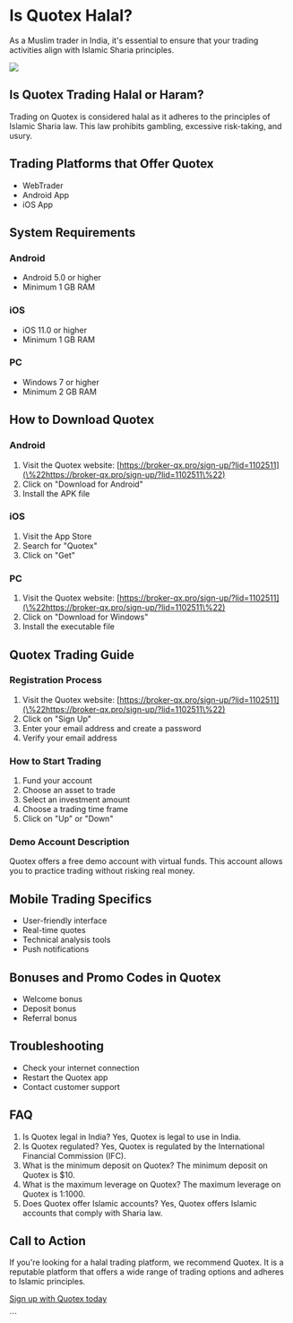 # Is Quotex Halal?

As a Muslim trader in India, it\'s essential to ensure that your trading
activities align with Islamic Sharia principles.

[![](https://static.quotex.io/files/4_en/300_250.jpg)](https://traff.sbs/brokerqxlid)

## Is Quotex Trading Halal or Haram?

Trading on Quotex is considered halal as it adheres to the principles of
Islamic Sharia law. This law prohibits gambling, excessive risk-taking,
and usury.

## Trading Platforms that Offer Quotex

-   WebTrader
-   Android App
-   iOS App

## System Requirements

### Android

-   Android 5.0 or higher
-   Minimum 1 GB RAM

### iOS

-   iOS 11.0 or higher
-   Minimum 1 GB RAM

### PC

-   Windows 7 or higher
-   Minimum 2 GB RAM

## How to Download Quotex

### Android

1.  Visit the Quotex website:
    [https://broker-qx.pro/sign-up/?lid=1102511](\%22https://broker-qx.pro/sign-up/?lid=1102511\%22)
2.  Click on "Download for Android"
3.  Install the APK file

### iOS

1.  Visit the App Store
2.  Search for "Quotex"
3.  Click on "Get"

### PC

1.  Visit the Quotex website:
    [https://broker-qx.pro/sign-up/?lid=1102511](\%22https://broker-qx.pro/sign-up/?lid=1102511\%22)
2.  Click on "Download for Windows"
3.  Install the executable file

## Quotex Trading Guide

### Registration Process

1.  Visit the Quotex website:
    [https://broker-qx.pro/sign-up/?lid=1102511](\%22https://broker-qx.pro/sign-up/?lid=1102511\%22)
2.  Click on "Sign Up"
3.  Enter your email address and create a password
4.  Verify your email address

### How to Start Trading

1.  Fund your account
2.  Choose an asset to trade
3.  Select an investment amount
4.  Choose a trading time frame
5.  Click on "Up" or "Down"

### Demo Account Description

Quotex offers a free demo account with virtual funds. This account
allows you to practice trading without risking real money.

## Mobile Trading Specifics

-   User-friendly interface
-   Real-time quotes
-   Technical analysis tools
-   Push notifications

## Bonuses and Promo Codes in Quotex

-   Welcome bonus
-   Deposit bonus
-   Referral bonus

## Troubleshooting

-   Check your internet connection
-   Restart the Quotex app
-   Contact customer support

## FAQ

1.  Is Quotex legal in India? Yes, Quotex is legal to use in India.
2.  Is Quotex regulated? Yes, Quotex is regulated by the International
    Financial Commission (IFC).
3.  What is the minimum deposit on Quotex? The minimum deposit on Quotex
    is \$10.
4.  What is the maximum leverage on Quotex? The maximum leverage on
    Quotex is 1:1000.
5.  Does Quotex offer Islamic accounts? Yes, Quotex offers Islamic
    accounts that comply with Sharia law.

## Call to Action

If you\'re looking for a halal trading platform, we recommend Quotex. It
is a reputable platform that offers a wide range of trading options and
adheres to Islamic principles.

[Sign up with Quotex
today](\%22https://broker-qx.pro/sign-up/?lid=1102511\%22)

\`\`\`

